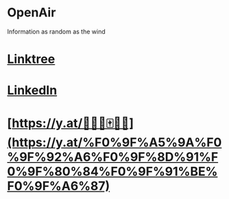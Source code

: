 # OpenAir
Information as random as the wind

# [Linktree](https://linktr.ee/36nibs)
# [LinkedIn](https://www.linkedin.com/in/36nibs/?original_referer=https%3A%2F%2Fgithub.com%2F)  
# [https://y.at/🥚💦🍑🀄👾🦇](https://y.at/%F0%9F%A5%9A%F0%9F%92%A6%F0%9F%8D%91%F0%9F%80%84%F0%9F%91%BE%F0%9F%A6%87)
